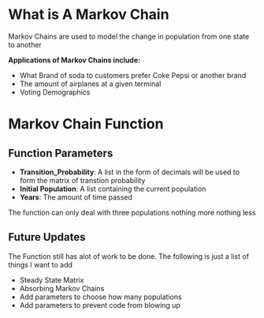 # What is A Markov Chain 
Markov Chains are used to model the change in population from one state to another

**Applications of Markov Chains include:**
- What Brand of soda to customers prefer Coke Pepsi or another brand
- The amount of airplanes at a given terminal 
- Voting Demographics 

# Markov Chain Function 
## Function Parameters
- **Transition_Probability**: A list in the form of decimals will be used to form the matrix of transtion probability
- **Initial Population**: A list containing the current population 
- **Years**: The amount of time passed

The function can only deal with three populations nothing more nothing less

## Future Updates
The Function still has alot of work to be done. The following is just a list of things I want to add
- Steady State Matrix 
- Absorbing Markov Chains 
- Add parameters to choose how many populations
- Add parameters to prevent code from blowing up
